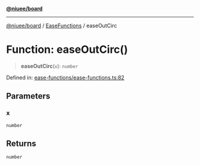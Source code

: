 [**@niuee/board**](../../../README.md)

***

[@niuee/board](../../../globals.md) / [EaseFunctions](../README.md) / easeOutCirc

# Function: easeOutCirc()

> **easeOutCirc**(`x`): `number`

Defined in: [ease-functions/ease-functions.ts:82](https://github.com/niuee/board/blob/cc09a87e934160adef876c4e11d51fd97e78653d/src/ease-functions/ease-functions.ts#L82)

## Parameters

### x

`number`

## Returns

`number`
